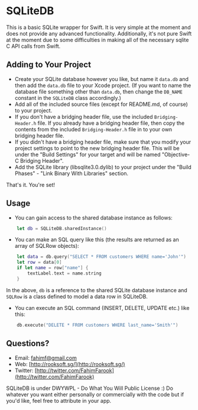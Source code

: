 SQLiteDB
========

This is a basic SQLite wrapper for Swift. It is very simple at the moment and does not provide any advanced functionality. Additionally, it's not pure Swift at the moment due to some difficulties in making all of the necessary sqlite C API calls from Swift.

Adding to Your Project
---
* Create your SQLite database however you like, but name it `data.db` and then add the `data.db` file to your Xcode project. (If you want to name the database file something other than `data.db`, then change the `DB_NAME` constant in the `SQLiteDB` class accordingly.)
* Add all of the included source files (except for README.md, of course) to your project.
* If you don't have a bridging header file, use the included `Bridging-Header.h` file. If you already have a bridging header file, then copy the contents from the included `Bridging-Header.h` file in to your own bridging header file.
* If you didn't have a bridging header file, make sure that you modify your project settings to point to the new bridging header file. This will be under the "Build Settings" for your target and will be named "Objective-C Bridging Header".
* Add the SQLite library (libsqlite3.0.dylib) to your project under the "Build Phases" - "Link Binary With Libraries" section.

That's it. You're set!

Usage
---
* You can gain access to the shared database instance as follows:
```swift
	let db = SQLiteDB.sharedInstance()
```

* You can make an SQL query like this (the results are returned as an array of SQLRow objects):
```swift
	let data = db.query("SELECT * FROM customers WHERE name='John'")
	let row = data[0]
	if let name = row["name"] {
		textLabel.text = name.string
	}
```
In the above, `db` is a reference to the shared SQLite database instance and `SQLRow` is a class defined to model a data row in SQLiteDB.

* You can execute an SQL command (INSERT, DELETE, UPDATE etc.) like this:
```swift
	db.execute("DELETE * FROM customers WHERE last_name='Smith'")
```

Questions?
---
* Email: [fahimf@gmail.com](mailto:fahimf@gmail.com)
* Web: [http://rooksoft.sg/](http://rooksoft.sg/)
* Twitter: [http://twitter.com/FahimFarook](http://twitter.com/FahimFarook)

SQLiteDB is under DWYWPL - Do What You Will Public License :) Do whatever you want either personally or commercially with the code but if you'd like, feel free to attribute in your app.




